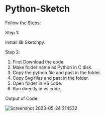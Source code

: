 # Python-Sketch



Follow the Steps:

Step 1:

Install lib Sketchpy.

Step 2:

1. First Download the code.
2. Make folder name as Python in C disk.
3. Copy the python file and past in the folder.
4. Copy Svg files and past in the folder.
5. Open folder in VS code.
6. Run directly in vs code.

Output of Code:

![Screenshot 2023-05-24 214532](https://github.com/rohanmr/Python-Sketch/assets/122428641/f822c156-f085-4706-b645-236b99658459)

